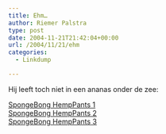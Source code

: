 ```yaml
---
title: Ehm…
author: Riemer Palstra
type: post
date: 2004-11-21T21:42:04+00:00
url: /2004/11/21/ehm
categories:
  - Linkdump

---
```

Hij leeft toch niet in een ananas onder de zee:

[SpongeBong HempPants 1][1]  
[SpongeBong HempPants 2][2]  
[SpongeBong HempPants 3][3]

 [1]: http://www.campchaos.com/content/861_spongebong-illustrated.wmv
 [2]: http://www.campchaos.com/content/862_spongebong2-illustrated.wmv
 [3]: http://www.campchaos.com/content/863_spongebong3-illustrated.wmv